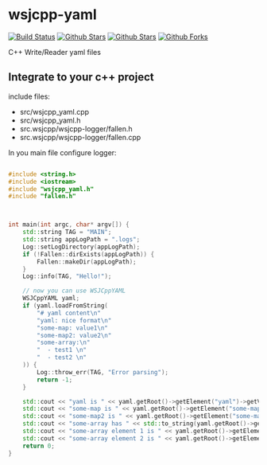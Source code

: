 # wsjcpp-yaml

[![Build Status](https://api.travis-ci.com/wsjcpp/wsjcpp-yaml.svg?branch=master)](https://api.travis-ci.com/wsjcpp/wsjcpp-yaml) [![Github Stars](https://img.shields.io/github/stars/wsjcpp/wsjcpp-yaml.svg?label=github%20%E2%98%85)](https://github.com/wsjcpp/wsjcpp-yaml/stargazers) [![Github Stars](https://img.shields.io/github/contributors/wsjcpp/wsjcpp-yaml.svg)](https://github.com/wsjcpp/wsjcpp-yaml/) [![Github Forks](https://img.shields.io/github/forks/wsjcpp/wsjcpp-yaml.svg?label=github%20forks)](https://github.com/wsjcpp/wsjcpp-yaml/network/members)

C++ Write/Reader yaml files


## Integrate to your c++ project

include files:

- src/wsjcpp_yaml.cpp
- src/wsjcpp_yaml.h
- src.wsjcpp/wsjcpp-logger/fallen.h
- src.wsjcpp/wsjcpp-logger/fallen.cpp

In you main file configure logger:

```cpp

#include <string.h>
#include <iostream>
#include "wsjcpp_yaml.h"
#include "fallen.h"



int main(int argc, char* argv[]) {
    std::string TAG = "MAIN";
    std::string appLogPath = ".logs";
    Log::setLogDirectory(appLogPath);
    if (!Fallen::dirExists(appLogPath)) {
        Fallen::makeDir(appLogPath);
    }
    Log::info(TAG, "Hello!");

    // now you can use WSJCppYAML
    WSJCppYAML yaml;
    if (yaml.loadFromString(
        "# yaml content\n"
        "yaml: nice format\n"
        "some-map: value1\n"
        "some-map2: value2\n"
        "some-array:\n"
        "  - test1 \n"
        "  - test2 \n"
    )) {
        Log::throw_err(TAG, "Error parsing");
        return -1;
    }

    std::cout << "yaml is " << yaml.getRoot()->getElement("yaml")->getValue() << std::endl;
    std::cout << "some-map is " << yaml.getRoot()->getElement("some-map")->getValue() << std::endl;
    std::cout << "some-map2 is " << yaml.getRoot()->getElement("some-map2")->getValue() << std::endl;
    std::cout << "some-array has " << std::to_string(yaml.getRoot()->getElement("some-array")->getLength()) << std::endl;
    std::cout << "some-array element 1 is " << yaml.getRoot()->getElement("some-array")->->getElement(0)->getValue() << std::endl;
    std::cout << "some-array element 2 is " << yaml.getRoot()->getElement("some-array")->->getElement(1)->getValue() << std::endl;
    return 0;
}

```